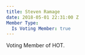 ```yaml
---
title: Steven Ramage
date: 2018-05-01 22:31:00 Z
Member Type:
  Is Voting Member: true
---
```


Voting Member of HOT.
